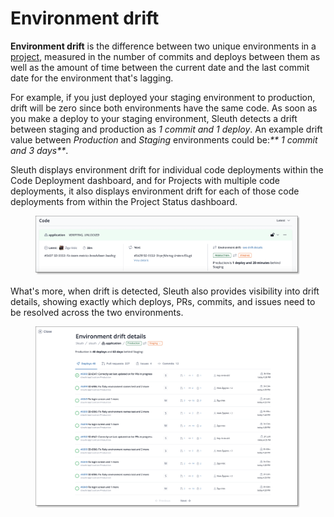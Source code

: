 # Environment drift

**Environment drift** is the difference between two unique environments in a [project](../projects/), measured in the number of commits and deploys between them as well as the amount of time between the current date and the last commit date for the environment that's lagging.

For example, if you just deployed your staging environment to production, drift will be zero since both environments have the same code. As soon as you make a deploy to your staging environment, Sleuth detects a drift between staging and production as _1 commit and 1 deploy_. An example drift value between _Production_ and _Staging_ environments could be:_\*\* 1 commit and 3 days\*\*_.

Sleuth displays environment drift for individual code deployments within the Code Deployment dashboard, and for Projects with multiple code deployments, it also displays environment drift for each of those code deployments from within the Project Status dashboard.

<figure><img src="../../.gitbook/assets/image (1) (1) (1) (2).png" alt=""><figcaption></figcaption></figure>

What's more, when drift is detected, Sleuth also provides visibility into drift details, showing exactly which deploys, PRs, commits, and issues need to be resolved across the two environments.

<figure><img src="../../.gitbook/assets/image (4) (3).png" alt=""><figcaption></figcaption></figure>
